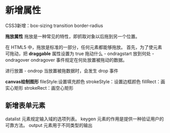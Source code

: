 
# 新增属性

CSS3新增：box-sizing transition border-radius

**拖放属性**
拖放是一种常见的特性，即抓取对象以后拖到另一个位置。

在 HTML5 中，拖放是标准的一部分，任何元素都能够拖放。
首先，为了使元素可拖动，把 **draggable** 属性设置为 true
拖动什么 - ondragstart
放到何处 - ondragover
ondragover 事件规定在何处放置被拖动的数据。

进行放置 - ondrop
当放置被拖数据时，会发生 drop 事件

**canvas绘制图形**
fileStyle:设置填充颜色
strokeStyle：设置边框颜色
fillRect：画实心矩形
strokeRect：画空心矩形

## 新增表单元素

datalist 元素规定输入域的选项列表。
keygen 元素的作用是提供一种验证用户的可靠方法。
output 元素用于不同类型的输出